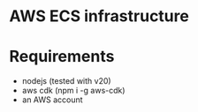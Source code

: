 # AWS ECS infrastructure

# Requirements
- nodejs (tested with v20)
- aws cdk (npm i -g aws-cdk)
- an AWS account
